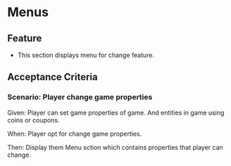 # Menus

## Feature

- This section displays menu for change feature.

## Acceptance Criteria

### Scenario: Player change game properties

  Given: Player can set game properties of game.
  And entities in game using coins or coupons.

  When: Player opt for change game properties.

  Then: Display them Menu sction which contains properties that player can change.
